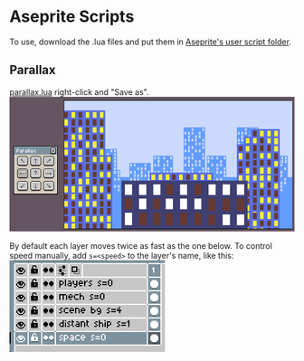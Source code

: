 # Aseprite Scripts

To use, download the .lua files and put them in [Aseprite's user script folder](https://community.aseprite.org/t/locate-user-scripts-folder/2170).

## Parallax

[parallax.lua](https://raw.githubusercontent.com/TekF/Aseprite-Scripts/master/parallax.lua) right-click and "Save as".
![gif](https://github.com/TekF/Aseprite-Scripts/blob/master/demos/parallax%20demo.gif)

By default each layer moves twice as fast as the one below.
To control speed manually, add `s=<speed>` to the layer's name, like this:
![png](https://raw.githubusercontent.com/TekF/Aseprite-Scripts/master/demos/parallax%20layer%20names.png)

